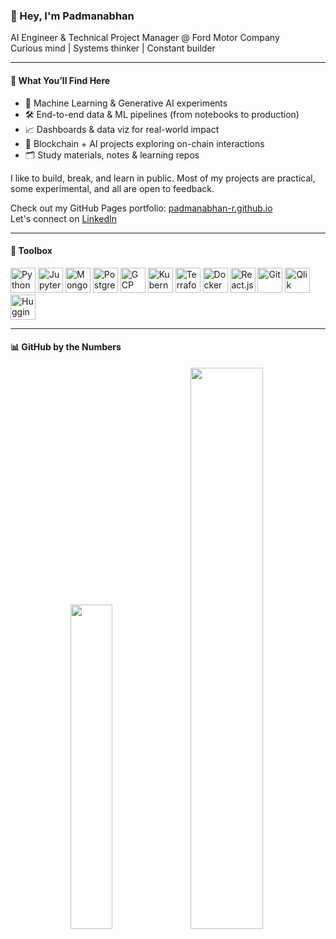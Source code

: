 ### 👋 Hey, I'm Padmanabhan

AI Engineer & Technical Project Manager @ Ford Motor Company  
Curious mind | Systems thinker | Constant builder

---

#### 🧪 What You’ll Find Here

- 🧠 Machine Learning & Generative AI experiments  
- 🛠️ End-to-end data & ML pipelines (from notebooks to production)  
- 📈 Dashboards & data viz for real-world impact  
- 🔗 Blockchain + AI projects exploring on-chain interactions  
- 🗂️ Study materials, notes & learning repos

I like to build, break, and learn in public. Most of my projects are practical, some experimental, and all are open to feedback.

Check out my GitHub Pages portfolio: [padmanabhan-r.github.io](https://padmanabhan-r.github.io/)  
Let's connect on [LinkedIn](https://www.linkedin.com/in/padmanabhan-rajendrakumar/)

---

#### 🧰 Toolbox  
<p>
  <img src="https://cdn.jsdelivr.net/gh/devicons/devicon/icons/python/python-original.svg" width="40" alt="Python"/>
  <img src="https://cdn.jsdelivr.net/gh/devicons/devicon/icons/jupyter/jupyter-original.svg" width="40" alt="Jupyter"/>
  <img src="https://cdn.jsdelivr.net/gh/devicons/devicon/icons/mongodb/mongodb-original.svg" width="40" alt="MongoDB"/>
  <img src="https://cdn.jsdelivr.net/gh/devicons/devicon/icons/postgresql/postgresql-original.svg" width="40" alt="PostgreSQL"/>
  <img src="https://cdn.jsdelivr.net/gh/devicons/devicon/icons/googlecloud/googlecloud-original.svg" width="40" alt="GCP"/>
  <img src="https://cdn.jsdelivr.net/gh/devicons/devicon/icons/kubernetes/kubernetes-plain.svg" width="40" alt="Kubernetes"/>
  <img src="https://cdn.jsdelivr.net/gh/devicons/devicon/icons/terraform/terraform-original.svg" width="40" alt="Terraform"/>
  <img src="https://cdn.jsdelivr.net/gh/devicons/devicon/icons/docker/docker-original.svg" width="40" alt="Docker"/>
  <img src="https://cdn.jsdelivr.net/gh/devicons/devicon/icons/react/react-original.svg" width="40" alt="React.js"/>
  <img src="https://cdn.jsdelivr.net/gh/devicons/devicon/icons/git/git-original.svg" width="40" alt="Git"/>
  <img src="https://raw.githubusercontent.com/gilbarbara/logos/master/logos/qlik.svg" width="40" height="40" alt="Qlik"/>
  <img src="https://huggingface.co/front/assets/huggingface_logo-noborder.svg" width="40" alt="Hugging Face"/>
</p>

---

#### 📊 GitHub by the Numbers  
<p align="center">
  <img src="https://github-readme-stats.vercel.app/api/top-langs/?username=padmanabhan-r&layout=compact&theme=radical" width="36.5%"/>
  <img src="https://github-readme-stats.vercel.app/api?username=padmanabhan-r&show_icons=true&theme=radical" width="48%" />
</p>
